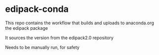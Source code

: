 # edipack-conda


This repo contains the workflow that builds and uploads to anaconda.org the edipack package

It sources the version from the edipack2.0 repository

Needs to be manually run, for safety
